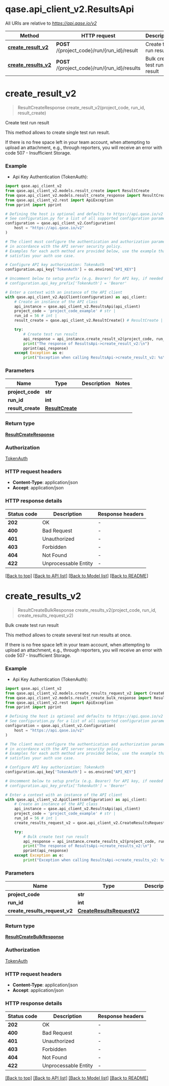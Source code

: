 # qase.api_client_v2.ResultsApi

All URIs are relative to *https://api.qase.io/v2*

Method | HTTP request | Description
------------- | ------------- | -------------
[**create_result_v2**](ResultsApi.md#create_result_v2) | **POST** /{project_code}/run/{run_id}/result | Create test run result
[**create_results_v2**](ResultsApi.md#create_results_v2) | **POST** /{project_code}/run/{run_id}/results | Bulk create test run result


# **create_result_v2**
> ResultCreateResponse create_result_v2(project_code, run_id, result_create)

Create test run result

This method allows to create single test run result.

If there is no free space left in your team account, when attempting to upload an attachment, e.g., through reporters, you will receive an error with code 507 - Insufficient Storage.


### Example

* Api Key Authentication (TokenAuth):

```python
import qase.api_client_v2
from qase.api_client_v2.models.result_create import ResultCreate
from qase.api_client_v2.models.result_create_response import ResultCreateResponse
from qase.api_client_v2.rest import ApiException
from pprint import pprint

# Defining the host is optional and defaults to https://api.qase.io/v2
# See configuration.py for a list of all supported configuration parameters.
configuration = qase.api_client_v2.Configuration(
    host = "https://api.qase.io/v2"
)

# The client must configure the authentication and authorization parameters
# in accordance with the API server security policy.
# Examples for each auth method are provided below, use the example that
# satisfies your auth use case.

# Configure API key authorization: TokenAuth
configuration.api_key['TokenAuth'] = os.environ["API_KEY"]

# Uncomment below to setup prefix (e.g. Bearer) for API key, if needed
# configuration.api_key_prefix['TokenAuth'] = 'Bearer'

# Enter a context with an instance of the API client
with qase.api_client_v2.ApiClient(configuration) as api_client:
    # Create an instance of the API class
    api_instance = qase.api_client_v2.ResultsApi(api_client)
    project_code = 'project_code_example' # str | 
    run_id = 56 # int | 
    result_create = qase.api_client_v2.ResultCreate() # ResultCreate | 

    try:
        # Create test run result
        api_response = api_instance.create_result_v2(project_code, run_id, result_create)
        print("The response of ResultsApi->create_result_v2:\n")
        pprint(api_response)
    except Exception as e:
        print("Exception when calling ResultsApi->create_result_v2: %s\n" % e)
```



### Parameters


Name | Type | Description  | Notes
------------- | ------------- | ------------- | -------------
 **project_code** | **str**|  | 
 **run_id** | **int**|  | 
 **result_create** | [**ResultCreate**](ResultCreate.md)|  | 

### Return type

[**ResultCreateResponse**](ResultCreateResponse.md)

### Authorization

[TokenAuth](../README.md#TokenAuth)

### HTTP request headers

 - **Content-Type**: application/json
 - **Accept**: application/json

### HTTP response details

| Status code | Description | Response headers |
|-------------|-------------|------------------|
**202** | OK |  -  |
**400** | Bad Request |  -  |
**401** | Unauthorized |  -  |
**403** | Forbidden |  -  |
**404** | Not Found |  -  |
**422** | Unprocessable Entity |  -  |

[[Back to top]](#) [[Back to API list]](../README.md#documentation-for-api-endpoints) [[Back to Model list]](../README.md#documentation-for-models) [[Back to README]](../README.md)

# **create_results_v2**
> ResultCreateBulkResponse create_results_v2(project_code, run_id, create_results_request_v2)

Bulk create test run result

This method allows to create several test run results at once.

If there is no free space left in your team account, when attempting to upload an attachment, e.g., through reporters, you will receive an error with code 507 - Insufficient Storage.


### Example

* Api Key Authentication (TokenAuth):

```python
import qase.api_client_v2
from qase.api_client_v2.models.create_results_request_v2 import CreateResultsRequestV2
from qase.api_client_v2.models.result_create_bulk_response import ResultCreateBulkResponse
from qase.api_client_v2.rest import ApiException
from pprint import pprint

# Defining the host is optional and defaults to https://api.qase.io/v2
# See configuration.py for a list of all supported configuration parameters.
configuration = qase.api_client_v2.Configuration(
    host = "https://api.qase.io/v2"
)

# The client must configure the authentication and authorization parameters
# in accordance with the API server security policy.
# Examples for each auth method are provided below, use the example that
# satisfies your auth use case.

# Configure API key authorization: TokenAuth
configuration.api_key['TokenAuth'] = os.environ["API_KEY"]

# Uncomment below to setup prefix (e.g. Bearer) for API key, if needed
# configuration.api_key_prefix['TokenAuth'] = 'Bearer'

# Enter a context with an instance of the API client
with qase.api_client_v2.ApiClient(configuration) as api_client:
    # Create an instance of the API class
    api_instance = qase.api_client_v2.ResultsApi(api_client)
    project_code = 'project_code_example' # str | 
    run_id = 56 # int | 
    create_results_request_v2 = qase.api_client_v2.CreateResultsRequestV2() # CreateResultsRequestV2 | 

    try:
        # Bulk create test run result
        api_response = api_instance.create_results_v2(project_code, run_id, create_results_request_v2)
        print("The response of ResultsApi->create_results_v2:\n")
        pprint(api_response)
    except Exception as e:
        print("Exception when calling ResultsApi->create_results_v2: %s\n" % e)
```



### Parameters


Name | Type | Description  | Notes
------------- | ------------- | ------------- | -------------
 **project_code** | **str**|  | 
 **run_id** | **int**|  | 
 **create_results_request_v2** | [**CreateResultsRequestV2**](CreateResultsRequestV2.md)|  | 

### Return type

[**ResultCreateBulkResponse**](ResultCreateBulkResponse.md)

### Authorization

[TokenAuth](../README.md#TokenAuth)

### HTTP request headers

 - **Content-Type**: application/json
 - **Accept**: application/json

### HTTP response details

| Status code | Description | Response headers |
|-------------|-------------|------------------|
**202** | OK |  -  |
**400** | Bad Request |  -  |
**401** | Unauthorized |  -  |
**403** | Forbidden |  -  |
**404** | Not Found |  -  |
**422** | Unprocessable Entity |  -  |

[[Back to top]](#) [[Back to API list]](../README.md#documentation-for-api-endpoints) [[Back to Model list]](../README.md#documentation-for-models) [[Back to README]](../README.md)

